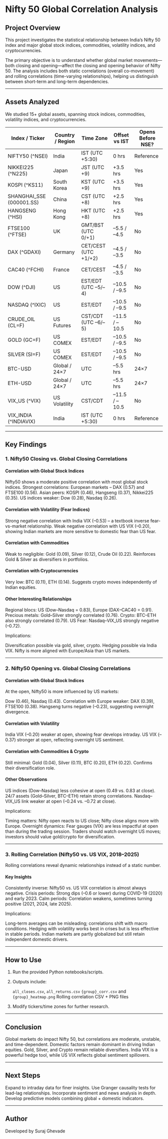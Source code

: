 # Nifty 50 Global Correlation Analysis

## Project Overview

This project investigates the statistical relationship between India’s Nifty 50 index and major global stock indices, commodities, volatility indices, and cryptocurrencies.

The primary objective is to understand whether global market movements—both closing and opening—affect the closing and opening behavior of Nifty 50. The analysis includes both static correlations (overall co-movement) and rolling correlations (time-varying relationships), helping us distinguish between short-term and long-term dependencies.

---

## Assets Analyzed

We studied 15+ global assets, spanning stock indices, commodities, volatility indices, and cryptocurrencies.

| Index / Ticker           | Country / Region | Time Zone            | Offset vs IST | Opens Before NSE? |
| ------------------------ | ---------------- | -------------------- | ------------- | ----------------- |
| NIFTY50 (^NSEI)          | India            | IST (UTC +5:30)      | 0 hrs         | Reference         |
| NIKKEI225 (^N225)        | Japan            | JST (UTC +9)         | +3.5 hrs      | Yes               |
| KOSPI (^KS11)            | South Korea      | KST (UTC +9)         | +3.5 hrs      | Yes               |
| SHANGHAI_SSE (000001.SS) | China            | CST (UTC +8)         | +2.5 hrs      | Yes               |
| HANGSENG (^HSI)          | Hong Kong        | HKT (UTC +8)         | +2.5 hrs      | Yes               |
| FTSE100 (^FTSE)          | UK               | GMT/BST (UTC 0/+1)   | –5.5 / –4.5   | No                |
| DAX (^GDAXI)             | Germany          | CET/CEST (UTC +1/+2) | –4.5 / –3.5   | No                |
| CAC40 (^FCHI)            | France           | CET/CEST             | –4.5 / –3.5   | No                |
| DOW (^DJI)               | US               | EST/EDT (UTC –5/–4)  | –10.5 / –9.5  | No                |
| NASDAQ (^IXIC)           | US               | EST/EDT              | –10.5 / –9.5  | No                |
| CRUDE_OIL (CL=F)         | US Futures       | CST/CDT (UTC –6/–5)  | –11.5 / –10.5 | No                |
| GOLD (GC=F)              | US COMEX         | EST/EDT              | –10.5 / –9.5  | No                |
| SILVER (SI=F)            | US COMEX         | EST/EDT              | –10.5 / –9.5  | No                |
| BTC-USD                  | Global / 24×7    | UTC                  | –5.5 hrs      | 24×7              |
| ETH-USD                  | Global / 24×7    | UTC                  | –5.5 hrs      | 24×7              |
| VIX_US (^VIX)            | US Volatility    | CST/CDT              | –11.5 / –10.5 | No                |
| VIX_INDIA (^INDIAVIX)    | India            | IST (UTC +5:30)      | 0 hrs         | Reference         |

---

## Key Findings

### 1. Nifty50 Closing vs. Global Closing Correlations

#### Correlation with Global Stock Indices

 Nifty50 shows a moderate positive correlation with most global stock indices.
 Strongest correlations: European markets – DAX (0.57) and FTSE100 (0.56).
 Asian peers: KOSPI (0.46), Hangseng (0.37), Nikkei225 (0.35).
 US indices weaker: Dow (0.28), Nasdaq (0.26).

#### Correlation with Volatility (Fear Indices)

 Strong negative correlation with India VIX (–0.53) – a textbook inverse fear-vs-market relationship.
 Weak negative correlation with US VIX (–0.20), showing Indian markets are more sensitive to domestic fear than US fear.

#### Correlation with Commodities

 Weak to negligible: Gold (0.09), Silver (0.12), Crude Oil (0.22).
 Reinforces Gold & Silver as diversifiers in portfolios.

#### Correlation with Cryptocurrencies

 Very low: BTC (0.11), ETH (0.14).
 Suggests crypto moves independently of Indian equities.

#### Other Interesting Relationships

 Regional blocs: US (Dow–Nasdaq = 0.83), Europe (DAX–CAC40 = 0.91).
 Precious metals: Gold–Silver strongly correlated (0.76).
 Crypto: BTC–ETH also strongly correlated (0.79).
 US Fear: Nasdaq–VIX_US strongly negative (–0.72).

Implications:

 Diversification possible via gold, silver, crypto.
 Hedging possible via India VIX.
 Nifty is more aligned with Europe/Asia than US markets.

---

### 2. Nifty50 Opening vs. Global Closing Correlations

#### Correlation with Global Stock Indices

 At the open, Nifty50 is more influenced by US markets:

   Dow (0.46), Nasdaq (0.43).
 Correlation with Europe weaker: DAX (0.39), FTSE100 (0.38).
 Hangseng turns negative (–0.23), suggesting overnight divergence.

#### Correlation with Volatility

 India VIX (–0.20) weaker at open, showing fear develops intraday.
 US VIX (–0.37) stronger at open, reflecting overnight US sentiment.

#### Correlation with Commodities & Crypto

 Still minimal: Gold (0.04), Silver (0.11), BTC (0.20), ETH (0.22).
 Confirms their diversification role.

#### Other Observations

 US indices (Dow–Nasdaq) less cohesive at open (0.49 vs. 0.83 at close).
 24/7 assets (Gold–Silver, BTC–ETH) retain strong correlations.
 Nasdaq–VIX_US link weaker at open (–0.24 vs. –0.72 at close).

Implications:

 Timing matters: Nifty open reacts to US close; Nifty close aligns more with Europe.
 Overnight dynamics: Fear gauges (VIX) are less impactful at open than during the trading session.
 Traders should watch overnight US moves; investors should value gold/crypto for diversification.

---

### 3. Rolling Correlation (Nifty50 vs. US VIX, 2018–2025)

 Rolling correlations reveal dynamic relationships instead of a static number.

#### Key Insights

 Consistently inverse: Nifty50 vs. US VIX correlation is almost always negative.
 Crisis periods: Strong dips (–0.6 or lower) during COVID-19 (2020) and early 2023.
 Calm periods: Correlation weakens, sometimes turning positive (2021, 2024, late 2025).

Implications:

 Long-term averages can be misleading; correlations shift with macro conditions.
 Hedging with volatility works best in crises but is less effective in stable periods.
 Indian markets are partly globalized but still retain independent domestic drivers.

---

## How to Use

1. Run the provided Python notebooks/scripts.
2. Outputs include:

    `all_closes.csv`, `all_returns.csv`
    `{group}_corr.csv` and `{group}_heatmap.png`
    Rolling correlation CSV + PNG files
3. Modify tickers/time zones for further research.

---

## Conclusion

 Global markets do impact Nifty 50, but correlations are moderate, unstable, and time-dependent.
 Domestic factors remain dominant in driving Indian equities.
 Gold, Silver, and Crypto remain reliable diversifiers.
 India VIX is a powerful hedge tool, while US VIX reflects global sentiment spillovers.

---

## Next Steps

 Expand to intraday data for finer insights.
 Use Granger causality tests for lead-lag relationships.
 Incorporate sentiment and news analysis in depth.
 Develop predictive models combining global + domestic indicators.

---

## Author

Developed by Suraj Ghevade